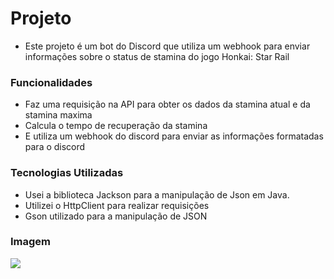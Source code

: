 # Projeto 
* Este projeto é um bot do Discord que utiliza um webhook para enviar informações sobre o status de stamina do jogo Honkai: Star Rail
### Funcionalidades 
* Faz uma requisição na API para obter os dados da stamina atual e da stamina maxima
* Calcula o tempo de recuperação da stamina
* E utiliza um webhook do discord para enviar as informações formatadas para o discord
### Tecnologias Utilizadas
* Usei a biblioteca Jackson para a manipulação de Json em Java.
* Utilizei o HttpClient para realizar requisições
* Gson utilizado para a manipulação de JSON
### Imagem
![](https://github.com/user-attachments/assets/8d4d1cbd-4f1c-45e5-958f-32e3b7654cff)

